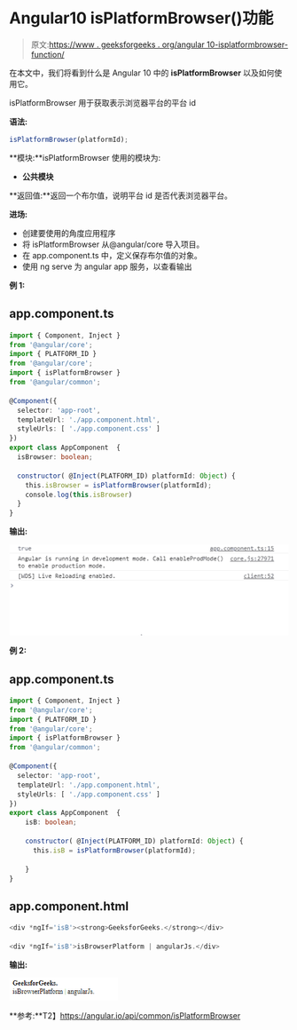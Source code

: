 # Angular10 isPlatformBrowser()功能

> 原文:[https://www . geeksforgeeks . org/angular 10-isplatformbrowser-function/](https://www.geeksforgeeks.org/angular10-isplatformbrowser-function/)

在本文中，我们将看到什么是 Angular 10 中的 **isPlatformBrowser** 以及如何使用它。

isPlatformBrowser 用于获取表示浏览器平台的平台 id

**语法:**

```ts
isPlatformBrowser(platformId);
```

**模块:**isPlatformBrowser 使用的模块为:

*   **公共模块**

**返回值:**返回一个布尔值，说明平台 id 是否代表浏览器平台。

**进场:**

*   创建要使用的角度应用程序
*   将 isPlatformBrowser 从@angular/core 导入项目。
*   在 app.component.ts 中，定义保存布尔值的对象。
*   使用 ng serve 为 angular app 服务，以查看输出

**例 1:**

## app.component.ts

```ts
import { Component, Inject } 
from '@angular/core';
import { PLATFORM_ID } 
from '@angular/core';
import { isPlatformBrowser }
from '@angular/common';

@Component({
  selector: 'app-root',
  templateUrl: './app.component.html',
  styleUrls: [ './app.component.css' ]
})
export class AppComponent  {
  isBrowser: boolean;

  constructor( @Inject(PLATFORM_ID) platformId: Object) {
    this.isBrowser = isPlatformBrowser(platformId);
    console.log(this.isBrowser)
  }
}
```

**输出:**

![](img/ff93e08a974307982fab30a4ae936b8a.png)

**例 2:**

## app.component.ts

```ts
import { Component, Inject } 
from '@angular/core';
import { PLATFORM_ID }
from '@angular/core';
import { isPlatformBrowser } 
from '@angular/common';

@Component({
  selector: 'app-root',
  templateUrl: './app.component.html',
  styleUrls: [ './app.component.css' ]
})
export class AppComponent  {
    isB: boolean;

    constructor( @Inject(PLATFORM_ID) platformId: Object) {
      this.isB = isPlatformBrowser(platformId);

    }
}
```

## app.component.html

```ts
<div *ngIf='isB'><strong>GeeksforGeeks.</strong></div>

<div *ngIf='isB'>isBrowserPlatform | angularJs.</div>
```

**输出:**

![](img/39441db769014f44e09853316557584f.png)

**参考:**T2】https://angular.io/api/common/isPlatformBrowser